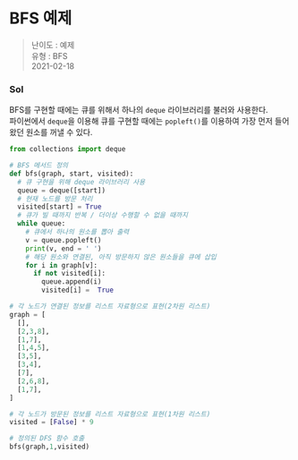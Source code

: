 # BFS 예제
> 난이도 : 예제   
> 유형 : BFS  
> 2021-02-18

### Sol
BFS를 구현할 때에는 큐를 위해서 하나의 `deque` 라이브러리를 불러와 사용한다.  
파이썬에서 `deque`을 이용해 큐를 구현할 때에는 `popleft()`를 이용하여 가장 먼저 들어왔던 원소를 꺼낼 수 있다.
```python
from collections import deque

# BFS 메서드 정의
def bfs(graph, start, visited):
  # 큐 구현을 위해 deque 라이브러리 사용
  queue = deque([start])
  # 현재 노드를 방문 처리
  visited[start] = True
  # 큐가 빌 때까지 반복 / 더이상 수행할 수 없을 때까지
  while queue:
    # 큐에서 하나의 원소를 뽑아 출력
    v = queue.popleft()
    print(v, end = ' ')
    # 해당 원소와 연결된, 아직 방문하지 않은 원소들을 큐에 삽입
    for i in graph[v]:
      if not visited[i]:
        queue.append(i)
        visited[i] =  True

# 각 노드가 연결된 정보를 리스트 자료형으로 표현(2차원 리스트)
graph = [
  [],
  [2,3,8],
  [1,7],
  [1,4,5],
  [3,5],
  [3,4],
  [7],
  [2,6,8],
  [1,7],
]

# 각 노드가 방문된 정보를 리스트 자료형으로 표현(1차원 리스트)
visited = [False] * 9

# 정의된 DFS 함수 호출
bfs(graph,1,visited)
```